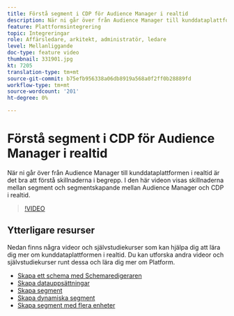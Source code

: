 ```yaml
---
title: Förstå segment i CDP för Audience Manager i realtid
description: När ni går över från Audience Manager till kunddataplattformen i realtid är det bra att förstå skillnaderna i begrepp. I den här videon visas skillnaderna mellan segment och segmentskapande mellan Audience Manager och CDP i realtid.
feature: Plattformsintegrering
topic: Integreringar
role: Affärsledare, arkitekt, administratör, ledare
level: Mellanliggande
doc-type: feature video
thumbnail: 331901.jpg
kt: 7205
translation-type: tm+mt
source-git-commit: b75efb956338a06db8919a568a0f2ff0b28889fd
workflow-type: tm+mt
source-wordcount: '201'
ht-degree: 0%

---
```



# Förstå segment i CDP för Audience Manager i realtid

När ni går över från Audience Manager till kunddataplattformen i realtid är det bra att förstå skillnaderna i begrepp. I den här videon visas skillnaderna mellan segment och segmentskapande mellan Audience Manager och CDP i realtid.

>[!VIDEO](https://video.tv.adobe.com/v/331901/?quality=12&learn=on)

## Ytterligare resurser

Nedan finns några videor och självstudiekurser som kan hjälpa dig att lära dig mer om kunddataplattformen i realtid. Du kan utforska andra videor och självstudiekurser runt dessa och lära dig mer om Platform.

* [Skapa ett schema med Schemaredigeraren](https://experienceleague.adobe.com/docs/experience-platform/xdm/tutorials/create-schema-ui.html?lang=en#getting-started)
* [Skapa datauppsättningar](https://experienceleague.adobe.com/docs/platform-learn/getting-started-for-data-architects-and-data-engineers/create-datasets.html?lang=en#permissions-required)
* [Skapa segment](https://experienceleague.adobe.com/docs/platform-learn/tutorials/segments/create-segments.html?lang=en#segments)
* [Skapa dynamiska segment](https://experienceleague.adobe.com/docs/platform-learn/tutorials/segments/create-dynamic-segments.html?lang=en#segments)
* [Skapa segment med flera enheter](https://experienceleague.adobe.com/docs/platform-learn/tutorials/segments/create-multi-entity-segments.html?lang=en#segments)
